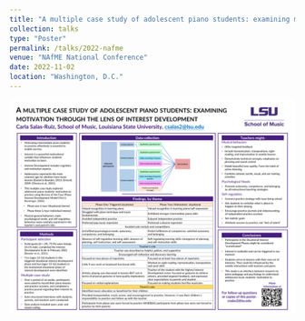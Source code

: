 ```yaml
---
title: "A multiple case study of adolescent piano students: examining motivation through the lens of Interest Development"
collection: talks
type: "Poster"
permalink: /talks/2022-nafme
venue: "NAfME National Conference"
date: 2022-11-02
location: "Washington, D.C."
---
```

<img src="/files/POSTER 1.pdf" alt="A multiple case study of adolescent piano students: examining motivation through the lens of Interest Development">